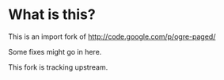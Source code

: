 What is this?
=============

This is an import fork of http://code.google.com/p/ogre-paged/

Some fixes might go in here.

This fork is tracking upstream.
